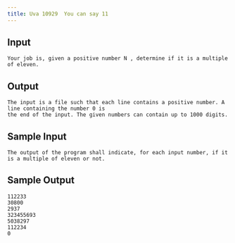 ```yaml
---
title: Uva 10929  You can say 11
---
```



## Input

```text
Your job is, given a positive number N , determine if it is a multiple of eleven.
```

## Output

```text
The input is a file such that each line contains a positive number. A line containing the number 0 is
the end of the input. The given numbers can contain up to 1000 digits.

```

## Sample Input

```text
The output of the program shall indicate, for each input number, if it is a multiple of eleven or not.

```

## Sample Output

```text
112233
30800
2937
323455693
5038297
112234
0

```
